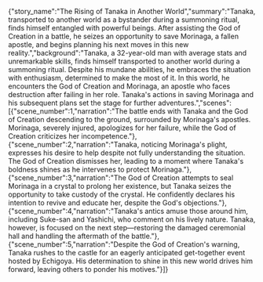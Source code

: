 {"story_name":"The Rising of Tanaka in Another World","summary":"Tanaka, transported to another world as a bystander during a summoning ritual, finds himself entangled with powerful beings. After assisting the God of Creation in a battle, he seizes an opportunity to save Morinaga, a fallen apostle, and begins planning his next moves in this new reality.","background":"Tanaka, a 32-year-old man with average stats and unremarkable skills, finds himself transported to another world during a summoning ritual. Despite his mundane abilities, he embraces the situation with enthusiasm, determined to make the most of it. In this world, he encounters the God of Creation and Morinaga, an apostle who faces destruction after failing in her role. Tanaka's actions in saving Morinaga and his subsequent plans set the stage for further adventures.","scenes":[{"scene_number":1,"narration":"The battle ends with Tanaka and the God of Creation descending to the ground, surrounded by Morinaga's apostles. Morinaga, severely injured, apologizes for her failure, while the God of Creation criticizes her incompetence."},{"scene_number":2,"narration":"Tanaka, noticing Morinaga's plight, expresses his desire to help despite not fully understanding the situation. The God of Creation dismisses her, leading to a moment where Tanaka's boldness shines as he intervenes to protect Morinaga."},{"scene_number":3,"narration":"The God of Creation attempts to seal Morinaga in a crystal to prolong her existence, but Tanaka seizes the opportunity to take custody of the crystal. He confidently declares his intention to revive and educate her, despite the God's objections."},{"scene_number":4,"narration":"Tanaka's antics amuse those around him, including Suke-san and Yashichi, who comment on his lively nature. Tanaka, however, is focused on the next step—restoring the damaged ceremonial hall and handling the aftermath of the battle."},{"scene_number":5,"narration":"Despite the God of Creation's warning, Tanaka rushes to the castle for an eagerly anticipated get-together event hosted by Echigoya. His determination to shine in this new world drives him forward, leaving others to ponder his motives."}]}